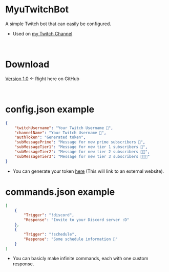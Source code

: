 # MyuTwitchBot
A simple Twitch bot that can easily be configured.

* Used on [my Twitch Channel](https://twitch.tv/subsilence_myu)

<br>

# Download
[Version 1.0](https://github.com/mutedev/MyuTwitchBot/releases/tag/1.0) <- Right here on GitHub

<br>

# config.json example
```json
{
    "twitchUsername": "Your Twitch Username 💜",
    "channelName": "Your Twitch Username 💜",
    "authToken": "Generated token",
    "subMessagePrime": "Message for new prime subscribers 🧡",
    "subMessageTier1": "Message for new tier 1 subscribers 💜",
    "subMessageTier2": "Message for new tier 2 subscribers 💜💜",
    "subMessageTier3": "Message for new tier 3 subscribers 💜💜💜"
}
```
* You can generate your token [here](https://twitchapps.com/tmi/) (This will link to an external website).

# commands.json example
```json
[
    {
        "Trigger": "!discord",
        "Response": "Invite to your Discord server :D"   
    },
    {
        "Trigger": "!schedule",
        "Response": "Some schedule information 📅"   
    }
]
```
* You can basicly make infinite commands, each with one custom response.

